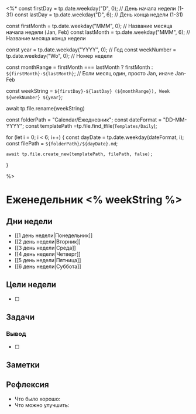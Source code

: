 <%*
const firstDay = tp.date.weekday("D", 0); // День начала недели (1-31)
const lastDay = tp.date.weekday("D", 6); // День конца недели (1-31)

const firstMonth = tp.date.weekday("MMM", 0); // Название месяца начала недели (Jan, Feb)
const lastMonth = tp.date.weekday("MMM", 6); // Название месяца конца недели

const year = tp.date.weekday("YYYY", 0); // Год
const weekNumber = tp.date.weekday("Wo", 0); // Номер недели

const monthRange = firstMonth === lastMonth ? firstMonth : `${firstMonth}-${lastMonth}`; // Если месяц один, просто Jan, иначе Jan-Feb

const weekString = `${firstDay}-${lastDay} (${monthRange}), Week ${weekNumber} ${year}`;


await tp.file.rename(weekString)


const folderPath = "Calendar/Ежедневник"; 
const dateFormat = "DD-MM-YYYY";
const templatePath =tp.file.find_tfile(`Templates/Daily`);

for (let i = 0; i < 6; i++) {
    const dayDate = tp.date.weekday(dateFormat, i);
    const filePath = `${folderPath}/${dayDate}.md`;
    
    await tp.file.create_new(templatePath, filePath, false);
}

%>

# Еженедельник <% weekString %>

## Дни недели

- [[1 день недели|Понедельник]]
- [[2 день недели|Вторник]]
- [[3 день недели|Среда]]
- [[4 день недели|Четверг]]
- [[5 день недели|Пятница]]
- [[6 день недели|Суббота]]

## Цели недели

- [ ]

## Задачи

### Вывод

- [ ]

## Заметки

## Рефлексия

- Что было хорошо:
- Что можно улучшить: